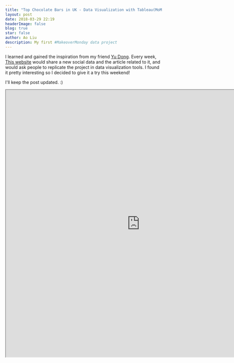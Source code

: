 ```yaml
---
title: "Top Chocolate Bars in UK - Data Visualization with Tableau(MoM 3/29) "
layout: post
date: 2018-03-29 22:19
headerImage: false
blog: true
star: false
author: Ao Liu
description: My first #MakeoverMonday data project
---
```

 
I learned and gained the inspiration from my friend [Yu Dong](yudong-94.github.io/personal-website). Every week, [This website](http://www.makeovermonday.co.uk/) would share a new social data and the article related to it, and would ask people to replicate the project in data visualization tools. I found it pretty interesting so I decided to give it a try this weekend!

I'll keep the post updated. :)

<iframe width = "855" height = "855" src="https://public.tableau.com/views/MoM329/Dashboard1?:embed=y&:display_count=yes&publish=yes"/></iframe>